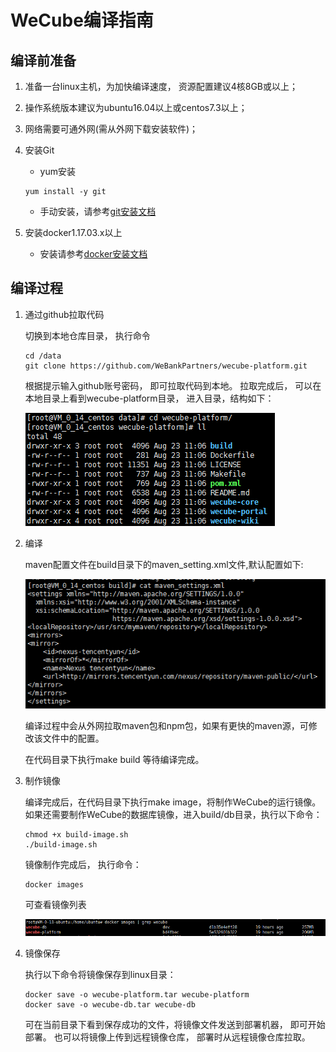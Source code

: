 # WeCube编译指南

## 编译前准备
1. 准备一台linux主机，为加快编译速度， 资源配置建议4核8GB或以上；
2. 操作系统版本建议为ubuntu16.04以上或centos7.3以上；
3. 网络需要可通外网(需从外网下载安装软件)；
4. 安装Git
	- yum安装 
	```
 	yum install -y git
 	```
	- 手动安装，请参考[git安装文档](https://github.com/WeBankPartners/we-cmdb/blob/master/cmdb-wiki/docs/install/git_install_guide.md)

5. 安装docker1.17.03.x以上
	- 安装请参考[docker安装文档](https://github.com/WeBankPartners/we-cmdb/blob/master/cmdb-wiki/docs/install/docker_install_guide.md)

## 编译过程
1. 通过github拉取代码

	切换到本地仓库目录， 执行命令 
	
	```
	cd /data	
	git clone https://github.com/WeBankPartners/wecube-platform.git
	```

	根据提示输入github账号密码， 即可拉取代码到本地。
	拉取完成后， 可以在本地目录上看到wecube-platform目录， 进入目录，结构如下：
	
	![wecube-platform_dir](images/wecube-platform_dir.png)

2. 编译

	maven配置文件在build目录下的maven_setting.xml文件,默认配置如下:
	
	![wecube-platform_maven_settings](images/wecube-platform_maven_settings.png)

	编译过程中会从外网拉取maven包和npm包，如果有更快的maven源，可修改该文件中的配置。

	在代码目录下执行make build 等待编译完成。

3. 制作镜像
	
	编译完成后，在代码目录下执行make image，将制作WeCube的运行镜像。
	如果还需要制作WeCube的数据库镜像，进入build/db目录，执行以下命令：

	```
	chmod +x build-image.sh
	./build-image.sh
	```

	镜像制作完成后， 执行命令：

	```
	docker images
	```
	
	可查看镜像列表
	
	![wecube-platform_images](images/wecube-platform_images.png)
	
4. 镜像保存
	
	执行以下命令将镜像保存到linux目录：
	
	```
	docker save -o wecube-platform.tar wecube-platform
	docker save -o wecube-db.tar wecube-db
	```

	可在当前目录下看到保存成功的文件，将镜像文件发送到部署机器， 即可开始部署。
	也可以将镜像上传到远程镜像仓库， 部署时从远程镜像仓库拉取。